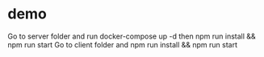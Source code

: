 # demo

Go to server folder and run docker-compose up -d then npm run install && npm run start
Go to client folder and npm run install && npm run start
